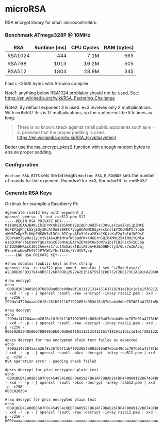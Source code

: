 # microRSA
RSA encrypt library for small microcontrollers.

### Benchmark ATmega328P @ 16MHz

|RSA|Runtime (ms)|CPU Cycles|RAM (bytes)|
|---|--:|--:|--:|
|RSA1024|444|7.1M|665|
|RSA768|1013|16.2M|505|
|RSA512|1804|28.9M|345|
 
Flash: <2500 bytes with Arduino compiler 

Note1: anything below RSA1024 problably should not be used. See: https://en.wikipedia.org/wiki/RSA_Factoring_Challenge

Note2: By default exponent 3 is used. e=3 involves only 2 multiplications. With e=65537 this is 17 multiplications, so the runtime will be 8.5 times as long.

>There is no known attack against small public exponents such as e = 3, provided that the proper padding is used.
>https://en.wikipedia.org/wiki/RSA_(cryptosystem)

Better use the rsa_encrypt_pkcs() function with enough random bytes to ensure proper padding.

### Configuration
```#define RSA_BITS``` sets the bit length
```#define RSA_E_ROUNDS``` sets the number of rounds for the exponent. Rounds=1 for e=3, Rounds=16 for e=65537

### Generate RSA Keys 
On linux for example a Raspberry Pi:
```
#generate rsa512 key with exponent 3
openssl genrsa -3 -out rsa512.pem 512
-----BEGIN RSA PRIVATE KEY-----
MIIBOgIBAAJBAKLIhiD7MXmki18SbXDYEpIqLhUWdZFeC3UvLeFzwaiRyi1pZMtE
GQF8Y3gMnjk5SjEOy1KbAfOu928KFC7Vpg8CAQMCQGyFrsCndlEYXOoMSPXlYbbG
yWNkTmDpXPjKHpZNK8W1dlDCzL07C+pqAEo9lG+a26YoCKKisKuE2g5blWfkPQsC
IQDVsWmTpyOuiZyJmjV1A6wJMiMrafWS3udFK+XHGGrnGQIhAMMC254IR9iYQNlu
esqOJPeFr5L0sWYTgGstmuz6lGNnAiEAjnZGYm9tHwZoW7wjo1fIBiFsx5v5DJSa
Lh1D2hBHRLsCIQCCAee+sC/lutXmSacxtBilA8ph+HZEDQBHc7yd/GLs7wIhAJwj
RYacHiwKw4Fh91C2P7GWGzYhcIAX6s/Y/USkTycp
-----END RSA PRIVATE KEY-----

#show modulus (public key) as hex string
openssl rsa -in rsa512.pem -noout -modulus | sed 's/Modulus=//'
A2C88620FB3179A48B5F126D70D812922A2E151675915E0B752F2DE173C1A891CA2D6964CB4419017C63780C9E39394A310ECB529B01F3AEF76F0A142ED5A60F

#raw encrypt
echo '000102030405060708090a0b0c0d0e0f101112131415161718191a1b1c1d1e1f202122232425262728292a2b2c2d2e2f303132333435363738393a3b3c3d3e3f' | xxd -r -p - | openssl rsautl -raw -encrypt -inkey rsa512.pem | xxd -p -c256 -
299da147204aaab26f8c26fb9f11b7f92365fe083d10a87ebab49dbc787d01a4178fb5d8c07d6732ca3258e739222d7ad1473ad7b6fc14f929a6737d1856d29f

#raw decrypt
echo '299da147204aaab26f8c26fb9f11b7f92365fe083d10a87ebab49dbc787d01a4178fb5d8c07d6732ca3258e739222d7ad1473ad7b6fc14f929a6737d1856d29f' | xxd -r -p - | openssl rsautl -raw -decrypt -inkey rsa512.pem | xxd -p -c256 -
000102030405060708090a0b0c0d0e0f101112131415161718191a1b1c1d1e1f202122232425262728292a2b2c2d2e2f303132333435363738393a3b3c3d3e3f

#pkcs decrypt for raw encrypted plain text failes as expected
echo '299da147204aaab26f8c26fb9f11b7f92365fe083d10a87ebab49dbc787d01a4178fb5d8c07d6732ca3258e739222d7ad1473ad7b6fc14f929a6737d1856d29f' | xxd -r -p - | openssl rsautl -pkcs -decrypt -inkey rsa512.pem | xxd -p -c256 -
RSA operation error - padding check failed

#pkcs decrypt for pkcs encrypted plain text
echo '0B91BCE41408BC687F0C45495410ECFBA0592FB61AF7DBAD26FDF4F806912286740FB64161266F3697473F8BC8E4D9FAC1F37D7F4251956ECB4CA909B492583B' | xxd -r -p - | openssl rsautl -pkcs -decrypt -inkey rsa512.pem | xxd -p -c256 -
0001020304

#raw decrypt for pkcs encrypted plain text
echo '0B91BCE41408BC687F0C45495410ECFBA0592FB61AF7DBAD26FDF4F806912286740FB64161266F3697473F8BC8E4D9FAC1F37D7F4251956ECB4CA909B492583B' | xxd -r -p - | openssl rsautl -raw -decrypt -inkey rsa512.pem | xxd -p -c256 -
0002aaaaaaaaaaaaaaaaaaaaaaaaaaaaaaaaaaaaaaaaaaaaaaaaaaaaaaaaaaaaaaaaaaaaaaaaaaaaaaaaaaaaaaaaaaaaaaaaaaaaaaaaaaaaaaaa000001020304
```
